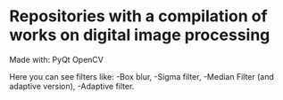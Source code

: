 # Repositories with a compilation of works on digital image processing

Made with:
    PyQt
    OpenCV

Here you can see filters like:
    -Box blur,
    -Sigma filter,
    -Median Filter (and adaptive version),
    -Adaptive filter.

